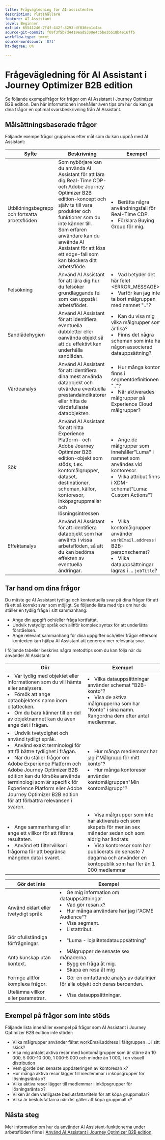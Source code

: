 ```yaml
---
title: Frågvägledning för AI-assistenten
description: Platshållare
feature: AI Assistant
level: Beginner
exl-id: 65541246-7f4f-442f-8293-df036ea1c4ac
source-git-commit: f09f3f5b7d4419ead5308e4c5be3b518b4e16ff5
workflow-type: tm+mt
source-wordcount: '871'
ht-degree: 0%

---
```


# Frågevägledning för AI Assistant i Journey Optimizer B2B edition

Se följande exempelfrågor för frågor om AI Assistant i Journey Optimizer B2B edition. Den här informationen innehåller även tips om hur du kan ge dina frågor en optimal svarsbeskrivning från AI Assistant.

## Målsättningsbaserade frågor

Följande exempelfrågor grupperas efter mål som du kan uppnå med AI Assistant:

| Syfte | Beskrivning | Exempel |
| --- | --- | --- |
| Utbildningsbegrepp och fortsatta arbetsflöden | Som nybörjare kan du använda AI Assistant för att lära dig Real-Time CDP- och Adobe Journey Optimizer B2B edition-koncept och själv ta till vara produkter och funktioner som du inte känner till. <br>Som erfaren användare kan du använda AI Assistant för att lösa ett edge-fall som kan blockera ditt arbetsflöde. | <li>Berätta några användningsfall för Real-Time CDP. <li>Förklara Buying Group för mig. |
| Felsökning | Använd AI Assistant för att lära dig hur du felsöker grundläggande fel som kan uppstå i arbetsflödet. | <li>Vad betyder det här felet &lt;ERROR_MESSAGE>? <li>Varför kan jag inte ta bort målgruppen med namnet &quot;..&quot;? |
| Sandlådehygien | Använd AI Assistant för att identifiera eventuella dubbletter eller oanvända objekt så att du effektivt kan underhålla sandlådan. | <li>Kan du visa mig vilka målgrupper som är lika? <li>Finns det några scheman som inte har någon associerad datauppsättning? |
| Värdeanalys | Använd AI Assistant för att identifiera dina mest använda dataobjekt och utvärdera eventuella prestandaindikatorer eller hitta de värdefullaste dataobjekten. | <li>Hur många konton finns i segmentdefinitionen &quot;..&quot;? <li>När aktiverades målgrupper på Experience Cloud målgrupper? |
| Sök | Använd AI Assistant för att hitta Experience Platform- och Adobe Journey Optimizer B2B edition-objekt som stöds, t.ex. kontomålgrupper, dataset, destinationer, scheman, källor, kontoresor, inköpsgruppmallar och lösningsintressen | <li>Ange de målgrupper som innehåller&quot;Luma&quot; i namnet som användes vid kontoresor. <li>Vilka attribut finns i XDM-schemat&quot;Luma: Custom Actions&quot;? |
| Effektanalys | Använd AI Assistant för att identifiera dataobjekt som har använts i vissa arbetsflöden, så att du kan bedöma effekten av eventuella ändringar. | <li>Vilka kontomålgrupper använder `workEmail.address` i B2B-personschemat? <li>Vilka datauppsättningar lagras i ... `jobTitle`? |

## Tar hand om dina frågor

Du måste ge AI Assistant tydliga och kontextuella svar på dina frågor för att få ett så korrekt svar som möjligt. Se följande lista med tips om hur du ställer en tydlig fråga i sitt sammanhang:

* Ange din uppgift och/eller fråga kortfattat.
* Undvik tvetydigt språk och alltför komplex syntax för att underlätta förståelsen.
* Ange relevant sammanhang för dina uppgifter och/eller frågor eftersom kontexten kan hjälpa AI Assistant att generera mer relevanta svar.

I följande tabeller beskrivs några metodtips som du kan följa när du använder AI Assistant:

| Gör | Exempel |
| --- | --- |
| <li>Var tydlig med objektet eller informationen som du vill hämta eller analysera. <li>Försök att ange dataobjektens namn inom citattecken. <li>Om du bara känner till en del av objektnamnet kan du även ange det i frågan. | <li>Vilka datauppsättningar använder schemat &quot;B2B-konto&quot;? <li>Visa de aktiva målgrupperna som har &quot;Konto&quot; i sina namn. Rangordna dem efter antal medlemmar. |
| <li>Undvik tvetydighet och använd tydligt språk. <li>Använd exakt terminologi för att få bättre tydlighet i frågan. <li>När du ställer frågor om Adobe Experience Platform och Adobe Journey Optimizer B2B edition kan du försöka använda terminologi som är specifik för Experience Platform eller Adobe Journey Optimizer B2B edition för att förbättra relevansen i svaren. | <li>Hur många medlemmar har jag i&quot;Målgrupp för mitt konto&quot;? <li>Hur många kontoresor använder kontomålgruppen&quot;Min kontomålgrupp&quot;? |
| <li>Ange sammanhang eller ange ett villkor för att filtrera resultaten. <li>Använd ett filtervillkor i frågorna för att begränsa mängden data i svaret. | <li>Visa målgrupper som inte har aktiverats och som skapats för mer än sex månader sedan och som aldrig har ändrats. <li>Visa kontoresor som har publicerats de senaste 7 dagarna och använder en kontopublik som har fler än 1 000 medlemmar |

| Gör det inte | Exempel |
| --- | --- |
| Använd oklart eller tvetydigt språk. | <li>Ge mig information om datauppsättningar. <li>Vad gör resan x? <li>Hur många användare har jag i&quot;ACME Audience&quot;? <li>Visa segment. <li>Listattribut. |
| Gör ofullständiga förfrågningar. | <li>&quot;Luma - lojalitetsdatauppsättning&quot; |
| Anta kunskap utan kontext. | <li>Målgrupper de senaste sex månaderna. <li>Bygg en fråga åt mig. <li>Skapa en resa åt mig |
| Formge alltför komplexa frågor. | <li>Gör en omfattande analys av datalinjer för alla objekt och deras beroenden. |
| Utelämna villkor eller parametrar. | <li>Visa datauppsättningar. |

## Exempel på frågor som inte stöds

Följande lista innehåller exempel på frågor som AI Assistant i Journey Optimizer B2B edition inte stöder:

* Vilka målgrupper använder fältet workEmail.address i fältgruppen ... i sitt skick? 
* Visa mig antalet aktiva resor med kontomålgrupper som är större än 10 000, 5 000-10 000, 1 000-5 000 och mindre än 1 000, i en visuell distribution
* Vem gjorde den senaste uppdateringen av kontoresan x?
* Hur många aktiva resor lägger till medlemmar i inköpsgrupper för lösningsränta x?
* Vilka aktiva resor lägger till medlemmar i inköpsgrupper för lösningsränta x?
* Vilken är den vanligaste beslutsfattartiteln för att köpa gruppmallar?
* Vilka är beslutsfattarna när det gäller att köpa gruppmall x?

## Nästa steg

Mer information om hur du använder AI Assistant-funktionerna under arbetsflöden finns i [Använd AI Assistant i Journey Optimizer B2B edition](./use-ai-assistant.md).
